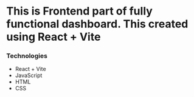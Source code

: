 # This is Frontend part of fully functional dashboard. This created using React + Vite

### Technologies

- React + Vite
- JavaScript
- HTML
- CSS
